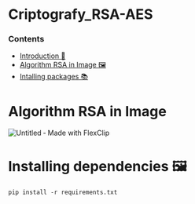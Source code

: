 # Criptografy_RSA-AES

### **Contents**
  - [Introduction 📖](#introduction-)
  - [Algorithm RSA in Image 🖼️](#algorithm-rsa-in-image-)
  - [Intalling packages 📚](#installing-packages-)

# Algorithm RSA in Image

![Untitled ‑ Made with FlexClip](https://github.com/Adr4563/Criptografy_RSA-AES/assets/135796378/419c1f35-fdad-49b3-917e-c7f21351b7b1)

# Installing dependencies 🖼️

```
pip install -r requirements.txt
```
